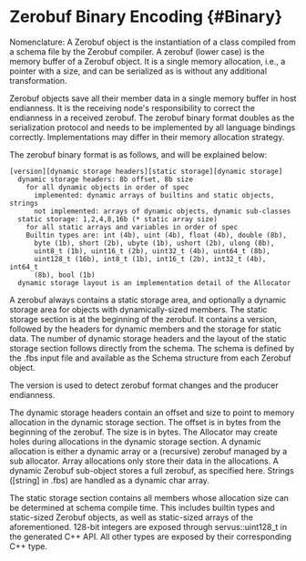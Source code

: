 # Zerobuf Binary Encoding {#Binary}

Nomenclature: A Zerobuf object is the instantiation of a class compiled
from a schema file by the Zerobuf compiler. A zerobuf (lower case) is
the memory buffer of a Zerobuf object. It is a single memory allocation,
i.e., a pointer with a size, and can be serialized as is without any
additional transformation.

Zerobuf objects save all their member data in a single memory buffer in
host endianness. It is the receiving node's responsibility to correct
the endianness in a received zerobuf. The zerobuf binary format doubles
as the serialization protocol and needs to be implemented by all
language bindings correctly. Implementations may differ in their memory
allocation strategy.

The zerobuf binary format is as follows, and will be explained below:

    [version][dynamic storage headers][static storage][dynamic storage]
      dynamic storage headers: 8b offset, 8b size
        for all dynamic objects in order of spec
          implemented: dynamic arrays of builtins and static objects, strings
          not implemented: arrays of dynamic objects, dynamic sub-classes
      static storage: 1,2,4,8,16b (* static array size)
        for all static arrays and variables in order of spec
        Builtin types are: int (4b), uint (4b), float (4b), double (8b),
          byte (1b), short (2b), ubyte (1b), ushort (2b), ulong (8b),
          uint8_t (1b), uint16_t (2b), uint32_t (4b), uint64_t (8b),
          uint128_t (16b), int8_t (1b), int16_t (2b), int32_t (4b), int64_t
          (8b), bool (1b)
      dynamic storage layout is an implementation detail of the Allocator

A zerobuf always contains a static storage area, and optionally a
dynamic storage area for objects with dynamically-sized members. The
static storage section is at the beginning of the zerobuf. It contains a
version, followed by the headers for dynamic members and the storage for
static data. The number of dynamic storage headers and the layout of the
static storage section follows directly from the schema. The schema is
defined by the .fbs input file and available as the Schema structure
from each Zerobuf object.

The version is used to detect zerobuf format changes and the producer
endianness.

The dynamic storage headers contain an offset and size to point to
memory allocation in the dynamic storage section. The offset is in bytes
from the beginning of the zerobuf. The size is in bytes. The Allocator
may create holes during allocations in the dynamic storage section. A
dynamic allocation is either a dynamic array or a (recursive) zerobuf
managed by a sub allocator. Array allocations only store their data in
the allocations. A dynamic Zerobuf sub-object stores a full zerobuf, as
specified here. Strings ([string] in .fbs) are handled as a dynamic char
array.

The static storage section contains all members whose allocation size
can be determined at schema compile time. This includes builtin types
and static-sized Zerobuf objects, as well as static-sized arrays of the
aforementioned. 128-bit integers are exposed through servus::uint128_t
in the generated C++ API. All other types are exposed by their
corresponding C++ type.
